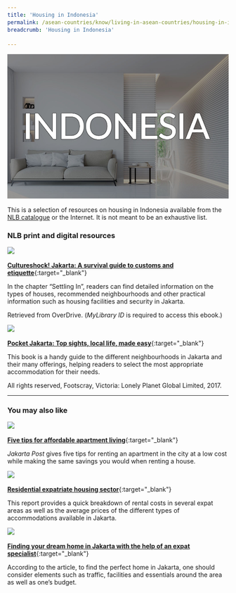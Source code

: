 ```yaml
---
title: 'Housing in Indonesia'
permalink: /asean-countries/know/living-in-asean-countries/housing-in-indonesia/
breadcrumb: 'Housing in Indonesia'

---
```



<img src="/images/asean-living/ASEAN-Indonesia-Housing.jpg" alt="Housing in Indonesia banner" style="width:800px;" />

This is a selection of resources on housing in Indonesia available from the [NLB catalogue](http://catalogue.nlb.gov.sg/) or the Internet.  It is not meant to be an exhaustive list.

### **NLB print and digital resources**

<img src="/images/book-covers/Cultureshock-Jakarta-A-survival-guide-to-customs-and-etiquette.jpg" style="width:150px;" />

[**Cultureshock! Jakarta: A survival guide to customs and etiquette**](https://singapore.libraryreserve.com/10/50/en/ContentDetails.htm?id=2153BA72-BC54-4781-AF08-51A2CF6901A4){:target="_blank"}

In the chapter “Settling In”, readers can find detailed information on the types of houses, recommended neighbourhoods and other practical information such as housing facilities and security in Jakarta.

Retrieved from OverDrive. (*MyLibrary ID* is required to access this ebook.)

<img src="/images/book-covers/Pocket-Jakarta.png" style="width:150px;" />

[**Pocket Jakarta: Top sights, local life, made easy**](http://eservice.nlb.gov.sg/item_holding.aspx?bid=202942171){:target="_blank"}

This book is a handy guide to the different neighbourhoods in Jakarta and their many offerings, helping readers to select the most appropriate accommodation for their needs.

All rights reserved, Footscray, Victoria: Lonely Planet Global Limited, 2017.

---

### **You may also like**

<img src="/images/resources/Article 2.jpg" style="width:180px;" />

[**Five tips for affordable apartment living**](http://www.thejakartapost.com/adv/2016/11/29/five-tips-for-affordable-apartment-living.html){:target="_blank"}

*Jakarta Post* gives five tips for renting an apartment in the city at a low cost while making the same savings you would when renting a house.

<img src="/images/resources/Article 3.jpg" style="width:180px;" />

[**Residential expatriate housing sector**](http://www.colliers.com/-/media/files/marketresearch/apac/indonesia/q42015-jakarta-researchandforecastreport-expathousing.pdf?la=en-gb){:target="_blank"}

This report provides a quick breakdown of rental costs in several expat areas as well as the average prices of the different types of accommodations available in Jakarta.

<img src="/images/resources/Article 4.jpg" style="width:180px;" />

[**Finding your dream home in Jakarta with the help of an expat specialist**](http://indonesiaexpat.biz/featured/finding-dream-home-jakarta-help-expat-specialist/){:target="_blank"}

According to the article, to find the perfect home in Jakarta, one should consider elements such as traffic, facilities and essentials around the area as well as one’s budget.
